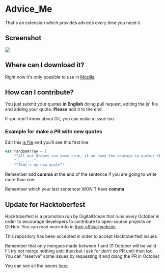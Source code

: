 # Advice_Me
That's an extension which provides advices every time you need it

## Screenshot
![](https://github.com/fcoterroba/Advice_Me/blob/main/Captura%20de%20pantalla_2021-02-16_12-55-36.png)

## Where can I download it?
Right now it's only possible to use in [Mozilla](https://addons.mozilla.org/es/firefox/addon/advice-me/)

## How can I contribute?
You just submit your quotes **in English** doing pull request, editing the js' file and adding your quote. **Please** add it to the end

If you don't know about Git, you can make a issue too.

### Example for make a PR with new quotes
Edit this [js file](https://github.com/fcoterroba/Advice_Me/blob/main/background.js) and you'll see this first line
```js
var randomArray = [
    "“All our dreams can come true, if we have the courage to pursue them.”",
    "........",
    "“That's my new quote”"
```
Remember add **comma** at the end of the sentence if you are going to write more than one.

Remember which your last sentencer WON'T have **comma**

## Update for Hacktoberfest
Hacktoberfest is a promotion run by DigitalOcean that runs every October in order to encourage developers to contribute to open-source projects on GitHub. You can read more info in [their official website](https://hacktoberfest.digitalocean.com/)

This repository has been accepted in order to accept Hacktoberfest issues. 

Remember that only mergues made between 1 and 31 October will be valid. I'll try not merge nothing until then but I ask for don't do PR until then too. You can "reserve" some issues by requesting it and doing the PR in October

You can see all the issues [here](https://github.com/fcoterroba/Advice_Me/labels/hacktoberfest)
